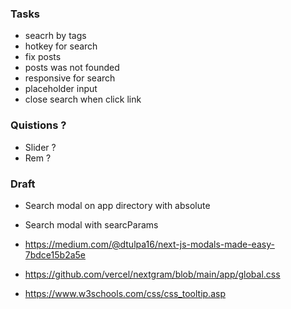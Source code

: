 ### Tasks

- seacrh by tags
- hotkey for search
- fix posts
- posts was not founded
- responsive for search
- placeholder input
- close search when click link
### Quistions ?

- Slider ?
- Rem ?

### Draft

- Search modal on app directory with absolute
- Search modal with searcParams

- https://medium.com/@dtulpa16/next-js-modals-made-easy-7bdce15b2a5e
- https://github.com/vercel/nextgram/blob/main/app/global.css
- https://www.w3schools.com/css/css_tooltip.asp